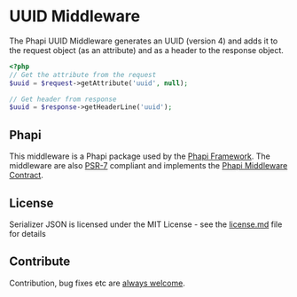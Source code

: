 # UUID Middleware
The Phapi UUID Middleware generates an UUID (version 4) and adds it to the request object (as an attribute) and as a header to the response object.

```php
<?php
// Get the attribute from the request
$uuid = $request->getAttribute('uuid', null);

// Get header from response
$uuid = $response->getHeaderLine('uuid');

```

## Phapi
This middleware is a Phapi package used by the [Phapi Framework](https://github.com/phapi/phapi). The middleware are also [PSR-7](https://github.com/php-fig/http-message) compliant and implements the [Phapi Middleware Contract](https://github.com/phapi/contract).

## License
Serializer JSON is licensed under the MIT License - see the [license.md](https://github.com/phapi/middleware-uuid/blob/master/license.md) file for details

## Contribute
Contribution, bug fixes etc are [always welcome](https://github.com/phapi/middleware-uuid/issues/new).
